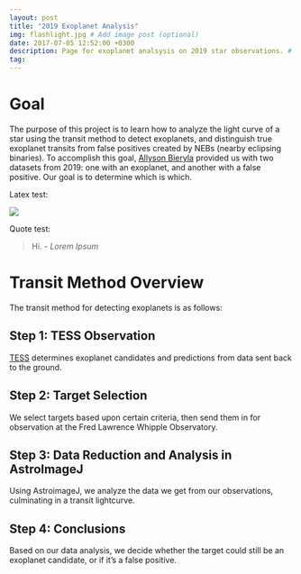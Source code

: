 ```yaml
---
layout: post
title: "2019 Exoplanet Analysis"
img: flashlight.jpg # Add image post (optional)
date: 2017-07-05 12:52:00 +0300
description: Page for exoplanet analsysis on 2019 star observations. # Add post description (optional)
tag: 
---
```


# Goal

The purpose of this project is to learn how to analyze the light curve of a star using the transit method to detect exoplanets, and distinguish true exoplanet transits from false positives created by NEBs (nearby eclipsing binaries). To accomplish this goal, [Allyson Bieryla](https://www.cfa.harvard.edu/~abieryla/) provided us with two datasets from 2019: one with an exoplanet, and another with a false positive. Our goal is to determine which is which. 

Latex test:

<img src="https://render.githubusercontent.com/render/math?math=e^{i \pi} = -1">

Quote test: 

> Hi. <cite>- Lorem Ipsum</cite>

# Transit Method Overview

The transit method for detecting exoplanets is as follows:

## Step 1: TESS Observation

[TESS](https://tess.mit.edu/) determines exoplanet candidates and predictions from data sent back to the ground.

## Step 2: Target Selection

We select targets based upon certain criteria, then send them in for observation at the Fred Lawrence Whipple Observatory.   

## Step 3: Data Reduction and Analysis in AstroImageJ

Using AstroimageJ, we analyze the data we get from our observations, culminating in a transit lightcurve.

## Step 4: Conclusions

Based on our data analysis, we decide whether the target could still be an exoplanet candidate, or if it’s a false positive.
